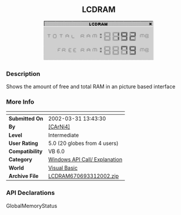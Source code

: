 ﻿<div align="center">

## LCDRAM

<img src="PIC20023317978294.jpg">
</div>

### Description

Shows the amount of free and total RAM in an picture based interface
 
### More Info
 


<span>             |<span>
---                |---
**Submitted On**   |2002-03-31 13:43:30
**By**             |[\[CArNi4\]](https://github.com/Planet-Source-Code/PSCIndex/blob/master/ByAuthor/carni4.md)
**Level**          |Intermediate
**User Rating**    |5.0 (20 globes from 4 users)
**Compatibility**  |VB 6\.0
**Category**       |[Windows API Call/ Explanation](https://github.com/Planet-Source-Code/PSCIndex/blob/master/ByCategory/windows-api-call-explanation__1-39.md)
**World**          |[Visual Basic](https://github.com/Planet-Source-Code/PSCIndex/blob/master/ByWorld/visual-basic.md)
**Archive File**   |[LCDRAM670693312002\.zip](https://github.com/Planet-Source-Code/carni4-lcdram__1-33252/archive/master.zip)

### API Declarations

GlobalMemoryStatus





